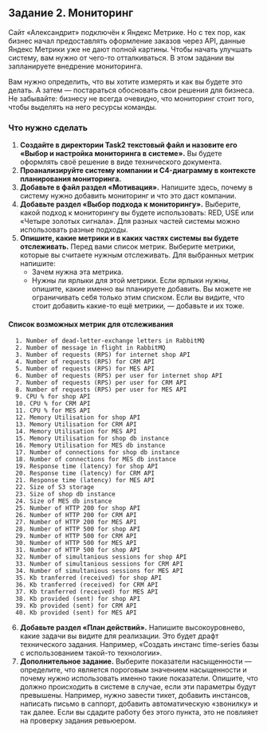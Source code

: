 ## Задание 2. Мониторинг

Сайт «Александрит» подключён к Яндекс Метрике. Но с тех пор, как бизнес начал предоставлять оформление заказов через
API, данные Яндекс Метрики уже не дают полной картины. Чтобы начать улучшать систему, вам нужно от чего-то
отталкиваться. В этом задании вы запланируете внедрение мониторинга.

Вам нужно определить, что вы хотите измерять и как вы будете это делать. А затем — постараться обосновать свои решения
для бизнеса. Не забывайте: бизнесу не всегда очевидно, что мониторинг стоит того, чтобы выделять на него ресурсы
команды.

### Что нужно сделать

1. **Создайте в директории Task2 текстовый файл и назовите его «Выбор и настройка мониторинга в системе».** Вы будете
   оформлять своё решение в виде технического документа.
2. **Проанализируйте систему компании и C4-диаграмму в контексте планирования мониторинга.**
3. **Добавьте в файл раздел «Мотивация».** Напишите здесь, почему в систему нужно добавить мониторинг и что это даст
   компании.
4. **Добавьте раздел «Выбор подхода к мониторингу».** Выберите, какой подход к мониторингу вы будете использовать: RED,
   USE или «Четыре золотых сигнала». Для разных частей системы можно использовать разные подходы.
5. **Опишите, какие метрики и в каких частях системы вы будете отслеживать.** Перед вами список метрик. Выберите
   метрики,
   которые вы считаете нужным отслеживать. Для выбранных метрик напишите:
    - Зачем нужна эта метрика.
    - Нужны ли ярлыки для этой метрики. Если ярлыки нужны, опишите, какие именно вы планируете добавить.
      Вы можете не ограничивать себя только этим списком. Если вы видите, что стоит добавить какие-то ещё метрики, —
      добавьте и их тоже.

#### Список возможных метрик для отслеживания
      1. Number of dead-letter-exchange letters in RabbitMQ
      2. Number of message in flight in RabbitMQ
      3. Number of requests (RPS) for internet shop API
      4. Number of requests (RPS) for CRM API
      5. Number of requests (RPS) for MES API
      6. Number of requests (RPS) per user for internet shop API
      7. Number of requests (RPS) per user for CRM API
      8. Number of requests (RPS) per user for MES API
      9. CPU % for shop API
      10. CPU % for CRM API
      11. CPU % for MES API
      12. Memory Utilisation for shop API
      13. Memory Utilisation for CRM API
      14. Memory Utilisation for MES API
      15. Memory Utilisation for shop db instance
      16. Memory Utilisation for MES db instance
      17. Number of connections for shop db instance
      18. Number of connections for MES db instance
      19. Response time (latency) for shop API
      20. Response time (latency) for CRM API
      21. Response time (latency) for MES API
      22. Size of S3 storage
      23. Size of shop db instance
      24. Size of MES db instance
      25. Number of HTTP 200 for shop API
      26. Number of HTTP 200 for CRM API
      27. Number of HTTP 200 for MES API
      28. Number of HTTP 500 for shop API
      29. Number of HTTP 500 for CRM API
      30. Number of HTTP 500 for MES API
      31. Number of HTTP 500 for shop API
      32. Number of simultanious sessions for shop API
      33. Number of simultanious sessions for CRM API
      34. Number of simultanious sessions for MES API
      35. Kb tranferred (received) for shop API
      36. Kb tranferred (received) for CRM API
      37. Kb tranferred (received) for MES API
      38. Kb provided (sent) for shop API
      39. Kb provided (sent) for CRM API
      40. Kb provided (sent) for MES API

6. **Добавьте раздел «План действий».** Напишите высокоуровнево, какие задачи вы видите для реализации. Это будет драфт
   технического задания. Например, «Создать инстанс time-series базы с использованием такой-то технологии».
7. **Дополнительное задание.** Выберите показатели насыщенности — определите, что является пороговым значением
   насыщенности и почему нужно использовать именно такие показатели. Опишите, что должно происходить в системе в
   случае, если эти параметры будут превышены. Например, нужно завести тикет, добавить инстансов, написать письмо в
   саппорт, добавить автоматическую «звонилку» и так далее. Если вы сдадите работу без этого пункта, это не повлияет
   на проверку задания ревьюером.